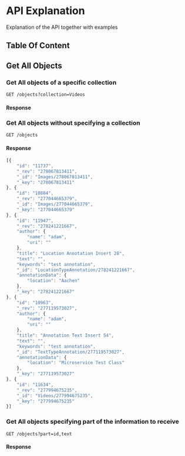 # API Explanation

Explanation of the API together with examples

## Table Of Content


## Get All Objects

### Get All objects of a specific collection
   ```GET /objects?collection=Videos```

#### Response

### Get All objects without specifying a collection
   ```GET /objects```

#### Response
```javascript
[{
	"id": "11737",
	"_rev": "278067813411",
	"_id": "Images/278067813411",
	"_key": "278067813411"
}, {
	"id": "10884",
	"_rev": "277044665379",
	"_id": "Images/277044665379",
	"_key": "277044665379"
}, {
	"id": "11947",
	"_rev": "278241221667",
	"author": {
		"name": "adam",
		"uri": ""
	},
	"title": "Location Annotation Insert 28",
	"text": "",
	"keywords": "test annotation",
	"_id": "LocationTypeAnnotation/278241221667",
	"annotationData": {
		"location": "Aachen"
	},
	"_key": "278241221667"
}, {
	"id": "10963",
	"_rev": "277119573027",
	"author": {
		"name": "adam",
		"uri": ""
	},
	"title": "Annotation Text Insert 54",
	"text": "",
	"keywords": "test annotation",
	"_id": "TextTypeAnnotation/277119573027",
	"annotationData": {
		"location": "Microservice Test Class"
	},
	"_key": "277119573027"
}, {
	"id": "11634",
	"_rev": "277994675235",
	"_id": "Videos/277994675235",
	"_key": "277994675235"
}]
```

### Get All objects specifying part of the information to receive
   ```GET /objects?part=id,text```

#### Response


